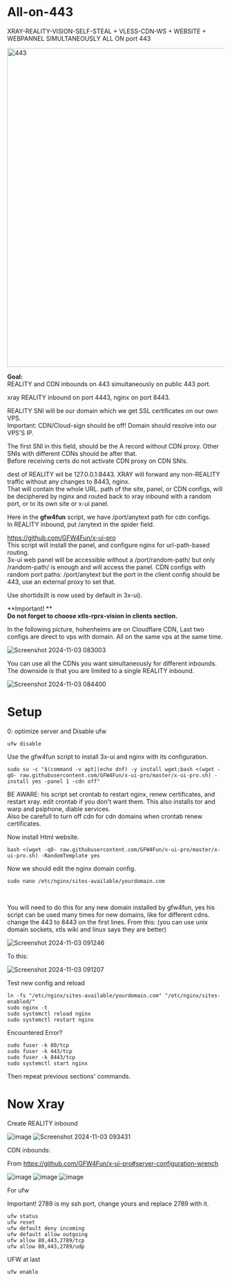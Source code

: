# All-on-443
XRAY-REALITY-VISION-SELF-STEAL + VLESS-CDN-WS + WEBSITE + WEBPANNEL SIMULTANEOUSLY  ALL ON port 443


<img width="738" alt="443" src="https://github.com/user-attachments/assets/294fbd7e-a445-4969-83c8-6821795fb88e">
<br />



**Goal:**<br /> 
REALITY and CDN inbounds on 443 simultaneously on public 443 port.

xray REALITY inbound on port 4443, nginx on port 8443.


REALITY SNI will be our domain which we get SSL certificates on our own VPS.<br />Important: CDN/Cloud-sign should be off! Domain should resolve into our VPS'S IP.


The first SNI in this field, should be the A record without CDN proxy. Other SNIs with different CDNs should be after that.<br />
Before receiving certs do not activate CDN proxy on CDN SNIs.


dest of REALITY wil be 127.0.0.1:8443. XRAY will forward any non-REALITY traffic without any changes to 8443, nginx.<br />
That will contain the whole URL. path of the site, panel, or CDN configs, will be deciphered by nginx and routed back to xray inbound with a random port, or to its own site or x-ui panel.


Here in the **gfw4fun** script, we have /port/anytext path for cdn configs.<br />
In REALITY inbound, put /anytext in the spider field.<br />


https://github.com/GFW4Fun/x-ui-pro<br />
This script will install the panel, and configure nginx for url-path-based routing.<br />
3x-ui web panel will be accessible without a /port/random-path/ but only /random-path/ is enough and will access the panel. CDN configs with random port paths: /port/anytext but the port in the client config should be 443, use an external proxy to set that.<br />



Use shortids(It is now used by default in 3x-ui).<br />

**Important!
**<br />**Do not forget to choose xtls-rprx-vision in clients section.**<br />


In the following picture, hohenheims are on Cloudflare CDN, Last two configs are direct to vps with domain. All on the same vps at the same time.


![Screenshot 2024-11-03 083003](https://github.com/user-attachments/assets/820e9639-91df-4626-b780-7cddc20d658e)


You can use all the CDNs you want simultaneously for different inbounds.<br />
The downside is that you are limited to a single REALITY inbound.<br />


![Screenshot 2024-11-03 084400](https://github.com/user-attachments/assets/4b8cde2e-7276-4778-bca4-c6ada979c2eb)


# Setup

0: optimize server and Disable ufw
```
ufw disable
```



Use the gfw4fun script to install 3x-ui and nginx with its configuration.
```
sudo su -c "$(command -v apt||echo dnf) -y install wget;bash <(wget -qO- raw.githubusercontent.com/GFW4Fun/x-ui-pro/master/x-ui-pro.sh) -install yes -panel 1 -cdn off"
```
BE AWARE: his script set crontab to restart nginx, renew certificates, and restart xray. edit crontab if you don't want them.
This also installs tor and warp and psiphone, diable services.<br />
Also be carefull to turn off cdn for cdn domains when crontab renew certificates.


Now install Html website.
```
bash <(wget -qO- raw.githubusercontent.com/GFW4Fun/x-ui-pro/master/x-ui-pro.sh) -RandomTemplate yes
```


Now we should edit the nginx domain config.
```
sudo nano /etc/nginx/sites-available/yourdomain.com
```
<br />

You will need to do this for any new domain installed by gfw4fun, yes his script can be used many times for new domains, like for different cdns.<br />
change the 443 to 8443 on the first lines. From this:
(you can use unix domain sockets, xtls wiki and linux says they are better)

![Screenshot 2024-11-03 091246](https://github.com/user-attachments/assets/292dc711-22a8-470f-8012-6aa05c1c55a9)


To this:


![Screenshot 2024-11-03 091207](https://github.com/user-attachments/assets/e395e357-5959-4c1d-b7ce-1c21de24cbc4)


Test new config and reload
```
ln -fs "/etc/nginx/sites-available/yourdomain.com" "/etc/nginx/sites-enabled/"
sudo nginx -t
sudo systemctl reload nginx
sudo systemctl restart nginx
```


Encountered Error?
```
sudo fuser -k 80/tcp
sudo fuser -k 443/tcp
sudo fuser -k 8443/tcp
sudo systemctl start nginx
```
Then repeat previous sections' commands.

# Now Xray 

Create REALITY inbound


![image](https://github.com/user-attachments/assets/d987f9fb-d11b-4c56-a61f-230b74432b5c)
![Screenshot 2024-11-03 093431](https://github.com/user-attachments/assets/713697e2-153e-4a34-a511-3bb76b476de2)


CDN inbounds:<br />


From https://github.com/GFW4Fun/x-ui-pro#server-configuration-wrench <br />


![image](https://github.com/user-attachments/assets/4db3a6c3-62a1-4abe-bda6-171cf0ad2bc7)
![image](https://github.com/user-attachments/assets/e9ab2e33-71b1-45f0-9b77-0469cd69d81f)
![image](https://github.com/user-attachments/assets/7f914763-564d-464f-a10d-c7bdde12e5cb)




For ufw

Important! 2789 is my ssh port, change yours and replace 2789 with it.
```
ufw status
ufw reset
ufw default deny incoming
ufw default allow outgoing
ufw allow 80,443,2789/tcp
ufw allow 80,443,2789/udp
```

UFW at last
```
ufw enable
```


